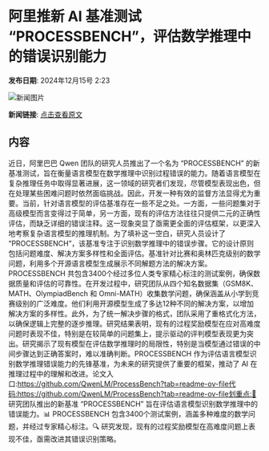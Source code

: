 # 阿里推新 AI 基准测试 “PROCESSBENCH”，评估数学推理中的错误识别能力

**发布日期**: 2024年12月15号 2:23

![新闻图片](https://upload.chinaz.com/2024/1215/6386985493038207653147830.png)

**新闻链接**: [点击查看原文](https://www.aibase.com/zh/news/13958)

## 内容

近日，阿里巴巴 Qwen 团队的研究人员推出了一个名为 “PROCESSBENCH” 的新基准测试，旨在衡量语言模型在数学推理中识别过程错误的能力。随着语言模型在复杂推理任务中取得显著进展，这一领域的研究者们发现，尽管模型表现出色，但在处理某些困难问题时依然面临挑战。因此，开发一种有效的监督方法显得尤为重要。当前，针对语言模型的评估基准存在一些不足之处。一方面，一些问题集对于高级模型而言变得过于简单，另一方面，现有的评估方法往往只提供二元的正确性评估，而缺乏详细的错误注释。这一现象突显了亟需更全面的评估框架，以更深入地考察复杂语言模型的推理机制。为了填补这一空白，研究人员设计了 “PROCESSBENCH”，该基准专注于识别数学推理中的错误步骤。它的设计原则包括问题难度、解决方案多样性和全面评估。基准针对比赛和奥林匹克级别的数学问题，利用多个开源语言模型生成展示不同解题方法的解决方案。PROCESSBENCH 共包含3400个经过多位人类专家精心标注的测试案例，确保数据质量和评估的可靠性。在开发过程中，研究团队从四个知名数据集（GSM8K、MATH、OlympiadBench 和 Omni-MATH）收集数学问题，确保涵盖从小学到竞赛级别的广泛难度。他们利用开源模型生成了多达12种不同的解决方案，以增加解决方案的多样性。此外，为了统一解决步骤的格式，团队采用了重格式化方法，以确保逻辑上完整的逐步推理。研究结果表明，现有的过程奖励模型在应对高难度问题时表现不佳，特别是在较简单的问题集上，提示驱动的评判模型表现更为突出。研究揭示了现有模型在评估数学推理时的局限性，特别是当模型通过错误的中间步骤达到正确答案时，难以准确判断。PROCESSBENCH 作为评估语言模型识别数学推理错误能力的先锋基准，为未来的研究提供了重要的框架，推动了 AI 在推理过程中的理解和改进。论文入口:https://github.com/QwenLM/ProcessBench?tab=readme-ov-file代码:https://github.com/QwenLM/ProcessBench?tab=readme-ov-file划重点:🌟 研究团队推出的新基准 “PROCESSBENCH” 旨在评估语言模型识别数学推理中的错误能力。📊 PROCESSBENCH 包含3400个测试案例，涵盖多种难度的数学问题，并经过专家精心标注。🔍 研究发现，现有的过程奖励模型在高难度问题上表现不佳，亟需改进其错误识别策略。
